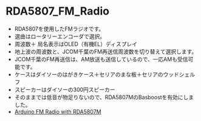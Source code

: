 # RDA5807_FM_Radio
 - RDA5807を使用したFMラジオです。
 - 選曲はロータリーエンコーダで選択。
 - 周波数＋ 局名表示はOLED（有機EL）ディスプレイ
 - 地上波の周波数と、JCOM千葉のFM再送信周波数を切り替えて選択します。
 - JCOM千葉のFM再送信は、AM放送も送信しているので、一応AMも受信可能です。
 - ケースはダイソーのはがきケース＋セリアのまな板＋セリアのウッドシェルフ
 - スピーカーはダイソーの300円スピーカー
 - そのままでは低音が物足りないので、RDA5807MのBasboostを有効にしました。
 - [Arduino FM Radio with RDA5807M](https://www.youtube.com/watch?v=fRKgmpn8XOc)
